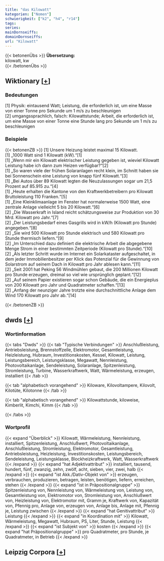 ```yaml
---
title: "das Kilowatt"
kategorien: ["Nomen"]
schwierigkeit: ["k2", "h4", "r14"]
tags:
series:
mainDornseiffs:
domainDornseiffs:
url: "Kilowatt"
---
```


{{< betonenÜbs >}}
**Übersetzung:**  
kilowatt, kw  
{{< /betonenÜbs >}}

## Wiktionary [[+](https://de.wiktionary.org/wiki/Kilowatt)]

### Bedeutungen
[1] Physik: eintausend Watt; Leistung, die erforderlich ist, um eine Masse von einer Tonne pro Sekunde um 1 m/s zu beschleunigen  
[2] umgangssprachlich, falsch: Kilowattstunde; Arbeit, die erforderlich ist, um eine Masse von einer Tonne eine Stunde lang pro Sekunde um 1 m/s zu beschleunigen  

### Beispiele
{{< betonenZB >}}
[1] Unsere Heizung leistet maximal 15 Kilowatt.  
[1] „1000 Watt sind 1 Kilowatt (kW).“[1]  
[1] „Wenn mir ein Kilowatt elektrischer Leistung gegeben ist, wieviel Kilowatt Leistung habe ich dann zum Heizen verfügbar?“[2]  
[1] „So waren viele der frühen Solaranlagen recht klein, im Schnitt haben sie bei Sonnenschein eine Leistung von knapp fünf Kilowatt.“[3]  
[1] „Bei Autos über 89 Kilowatt legten die Neuzulassungen sogar um 21,5 Prozent auf 85.915 zu.“[4]  
[1] „Heute erhalten die Kantone von den Kraftwerkbetreibern pro Kilowatt Bruttoleistung 110 Franken.“[5]  
[1] „Eine Kleinklimaanlage im Fenster hat normalerweise 1500 Watt, eine zentrale Anlage vielleicht 5 bis 20 Kilowatt.“[6]  
[2] „Die Wasserkraft in Island reicht schätzungsweise zur Produktion von 30 Mrd. Kilowatt pro Jahr.“[7]  
[2] „Der Leistungsbedarf eines Gasgrills wird in kW/h (Kilowatt pro Stunde) angegeben.“[8]  
[2] „Sie wird 500 Kilowatt pro Stunde elektrisch und 580 Kilowatt pro Stunde thermisch liefern.“[9]  
[2] „Im Unterschied dazu definiert die elektrische Arbeit die abgegebene Menge Strom in einer bestimmten Zeitperiode (Kilowatt pro Stunde).“[10]  
[2] „Als letzter Schritt wurde im Internet ein Solarkataster aufgeschaltet, in dem jeder Immobilienbesitzer per Klick das Potenzial für die Gewinnung von Solarstrom auf seinem Dach in Kilowatt pro Jahr ablesen kann.“[11]  
[2] „Seit 2001 hat Peking 56 Windmühlen gebaut, die 200 Millionen Kilowatt pro Stunde erzeugen, dreimal so viel wie ursprünglich geplant.“[12]  
[2] „Auf seinem Papier existieren sogar schon Gebäude, die ein Energieplus von 200 Kilowatt pro Jahr und Quadratmeter schaffen.“[13]  
[2] „Anfang der neunziger Jahre trotzte eine durchschnittliche Anlage dem Wind 170 Kilowatt pro Jahr ab.“[14]  

{{< /betonenZB >}}


## dwds [[+](https://www.dwds.de/wb/Kilowatt)]

### Wortinformation
{{< tabs "Dwds" >}}
{{< tab "Typische Verbindungen" >}}
Anschlußleistung, Antriebsleistung, Brennstoffzelle, Elektromotor, Gesamtleistung, Heizleistung, Hubraum, Investitionskosten, Kessel, Kilowatt, Leistung, Leistungsbereich, Leistungsklasse, Megawatt, Nennleistung, Photovoltaikanlage, Sendeleistung, Solaranlage, Spitzenleistung, Stromleistung, Turbine, Wasserkraftwerk, Watt, Wärmeleistung, erzeugen, installiert
{{< /tab >}}

{{< tab "alphabetisch vorangehend" >}}
Kiloware, Kilovoltampere, Kilovolt, Kilotüte, Kilotonne
{{< /tab >}}

{{< tab "alphabetisch vorangehend" >}}
Kilowattstunde, kiloweise, Kimberlit, Kimchi, Kimm
{{< /tab >}}

{{< /tabs >}}

### Wortprofil
{{< expand "Überblick" >}} Kilowatt, Wärmeleistung, Nennleistung, installiert, Spitzenleistung, Anschlußwert, Photovoltaikanlage, Anschlußleistung, Stromleistung, Elektromotor, Gesamtleistung, Antriebsleistung, Heizleistung, Investitionskosten, Leistungsbereich, Sendeleistung, Leistungsklasse, Blockheizkraftwerk, Watt, Wasserkraftwerk {{< /expand >}}
{{< expand "hat Adjektivattribut" >}} installiert, tausend, hundert, fünf, zwanzig, zehn, zwölf, acht, sieben, vier, zwei, halb {{< /expand >}}
{{< expand "ist Akk./Dativ-Objekt von" >}} erzeugen, verbrauchen, produzieren, betragen, leisten, benötigen, liefern, erreichen, stehen {{< /expand >}}
{{< expand "ist in Präpositionalgruppe" >}} Spitzenleistung von, Nennleistung von, Wärmeleistung von, Leistung von, Gesamtleistung von, Elektromotor von, Stromleistung von, Anschlußwert von, Heizleistung von, Elektromotor mit, Gramm je, Kraftwerk von, Kapazität von, Pfennig pro, Anlage von, erzeugen von, Anlage bis, Anlage mit, Pfennig je, Leistung zwischen {{< /expand >}}
{{< expand "hat Genitivattribut" >}} Leistung {{< /expand >}}
{{< expand "in Koordination mit" >}} Kilowatt, Wärmeleistung, Megawatt, Hubraum, PS, Liter, Stunde, Leistung {{< /expand >}}
{{< expand "ist Subjekt von" >}} kosten {{< /expand >}}
{{< expand "hat Präpositionalgruppe" >}} pro Quadratmeter, pro Stunde, je Quadratmeter, in Betrieb {{< /expand >}}

## Leipzig Corpora [[+](https://corpora.uni-leipzig.de/en/res?word=Kilowatt&corpusId=deu_newscrawl-public_2018)]

